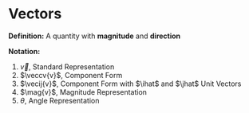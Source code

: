 # Vectors


__Definition:__ A quantity with **magnitude** and **direction**

__Notation:__

1. $\vec{v}$, Standard Representation
2. $\veccv{v}$, Component Form
3. $\vecij{v}$, Component Form with $\ihat$ and $\jhat$ Unit Vectors
4. $\mag{v}$, Magnitude Representation
5. $\theta$, Angle Representation

